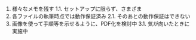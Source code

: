1. 様々なメモを残す
   1.1. セットアップに限らず、さまざま
2. 各ファイルの執筆時点では動作保証済み
   2.1. そのあとの動作保証はできない
3. 画像を使って手順等を示せるように、PDF化を検討中
   3.1. 気が向いたときに実施中
